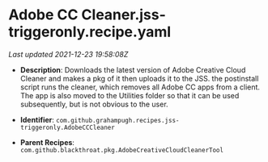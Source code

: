 # Adobe CC Cleaner.jss-triggeronly.recipe.yaml

_Last updated 2021-12-23 19:58:08Z_

- **Description**: Downloads the latest version of Adobe Creative Cloud Cleaner and makes a pkg of it then uploads it to the JSS. the postinstall script runs the cleaner, which removes all Adobe CC apps from a client. The app is also moved to the Utilities folder so that it can be used subsequently, but is not obvious to the user.

- **Identifier**: `com.github.grahampugh.recipes.jss-triggeronly.AdobeCCCleaner`

- **Parent Recipes**: `com.github.blackthroat.pkg.AdobeCreativeCloudCleanerTool`
